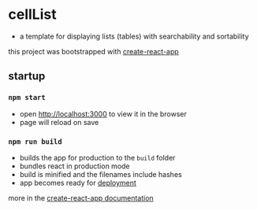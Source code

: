 # cellList

* a template for displaying lists (tables) with searchability and sortability

this project was bootstrapped with [create-react-app](https://github.com/facebook/create-react-app)

## startup

### `npm start`

* open [http://localhost:3000](http://localhost:3000) to view it in the browser
* page will reload on save

### `npm run build`

* builds the app for production to the `build` folder
* bundles react in production mode
* build is minified and the filenames include hashes
* app becomes ready for [deployment](https://facebook.github.io/create-react-app/docs/deployment) 

more in the [create-react-app documentation](https://facebook.github.io/create-react-app/docs/getting-started)